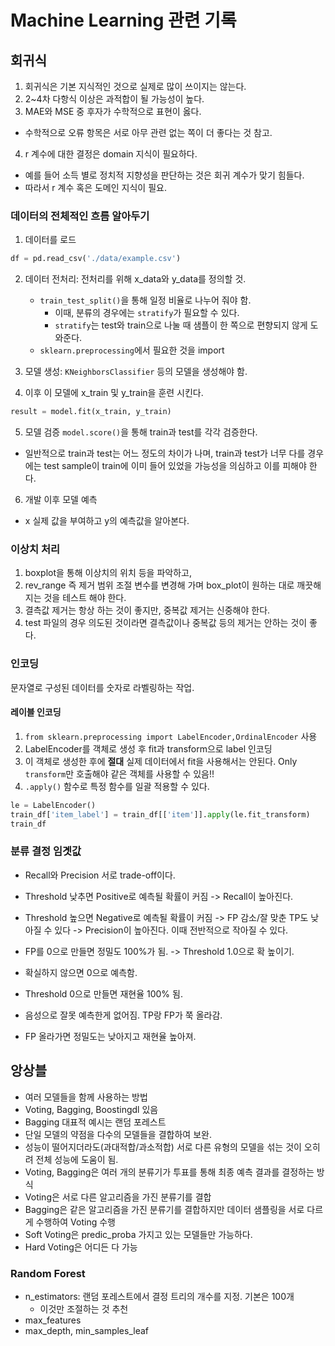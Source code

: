 # Machine Learning 관련 기록
## 회귀식
1. 회귀식은 기본 지식적인 것으로 실제로 많이 쓰이지는 않는다.
2. 2~4차 다항식 이상은 과적합이 될 가능성이 높다.
3. MAE와 MSE 중 후자가 수학적으로 표현이 옳다.
- 수학적으로 오류 항목은 서로 아무 관련 없는 쪽이 더 좋다는 것 참고.
4. r 계수에 대한 결정은 domain 지식이 필요하다.
- 예를 들어 소득 별로 정치적 지향성을 판단하는 것은 회귀 계수가 맞기 힘들다.
- 따라서 r 계수 혹은 도메인 지식이 필요.

### 데이터의 전체적인 흐름 알아두기
1. 데이터를 로드
```python
df = pd.read_csv('./data/example.csv')
```

2. 데이터 전처리: 전처리를 위해 x_data와 y_data를 정의할 것.
    - `train_test_split()`을 통해 일정 비율로 나누어 줘야 함.
        - 이때, 분류의 경우에는 `stratify`가 필요할 수 있다.
        - `stratify`는 test와 train으로 나눌 때 샘플이 한 쪽으로 편향되지 않게 도와준다.
    - `sklearn.preprocessing`에서 필요한 것을 import

3. 모델 생성: `KNeighborsClassifier` 등의 모델을 생성해야 함.

4. 이후 이 모델에 x_train 및 y_train을 훈련 시킨다.
```python
result = model.fit(x_train, y_train)
```

5. 모델 검증
`model.score()`을 통해 train과 test를 각각 검증한다.
- 일반적으로 train과 test는 어느 정도의 차이가 나며, train과 test가 너무 다를 경우에는 test sample이 train에 이미 들어 있었을 가능성을 의심하고 이를 피해야 한다.

6. 개발 이후 모델 예측
- x 실제 값을 부여하고 y의 예측값을 알아본다.

### 이상치 처리
1. boxplot을 통해 이상치의 위치 등을 파악하고,
2. rev_range 즉 제거 범위 조절 변수를 변경해 가며 box_plot이 원하는 대로 깨끗해 지는 것을 테스트 해야 한다.
3. 결측값 제거는 항상 하는 것이 좋지만, 중복값 제거는 신중해야 한다.
4. test 파일의 경우 의도된 것이라면 결측값이나 중복값 등의 제거는 안하는 것이 좋다.

### 인코딩
문자열로 구성된 데이터를 숫자로 라벨링하는 작업.
#### 레이블 인코딩
1. `from sklearn.preprocessing import LabelEncoder,OrdinalEncoder` 사용
2. LabelEncoder를 객체로 생성 후 fit과 transform으로 label 인코딩
3. 이 객체로 생성한 후에 **절대** 실제 데이터에서 fit을 사용해서는 안된다. Only `transform`만 호출해야 같은 객체를 사용할 수 있음!!
4. `.apply()` 함수로 특정 함수를 일괄 적용할 수 있다.
```python
le = LabelEncoder()
train_df['item_label'] = train_df[['item']].apply(le.fit_transform)
train_df
```

### 분류 결정 임곗값
- Recall와 Precision 서로 trade-off이다.
- Threshold 낮추면 Positive로 예측될 확률이 커짐 -> Recall이 높아진다.
- Threshold 높으면 Negative로 예측될 확률이 커짐 -> FP 감소/잘 맞춘 TP도 낮아질 수 있다 -> Precision이 높아진다. 이때 전반적으로 작아질 수 있다.

- FP를 0으로 만들면 정밀도 100%가 됨. -> Threshold 1.0으로 확 높이기.
- 확실하지 않으면 0으로 예측함.

- Threshold 0으로 만들면 재현율 100% 됨.
- 음성으로 잘못 예측한게 없어짐. TP랑 FP가 쭉 올라감.
- FP 올라가면 정밀도는 낮아지고 재현율 높아져.

## 앙상블
- 여러 모델들을 함께 사용하는 방법
- Voting, Bagging, Boostingdl 있음
- Bagging 대표적 예시는 랜덤 포레스트
- 단일 모델의 약점을 다수의 모델들을 결합하여 보완.
- 성능이 떨어지더라도(과대적합/과소적합) 서로 다른 유형의 모델을 섞는 것이 오히려 전체 성능에 도움이 됨.
- Voting, Bagging은 여러 개의 분류기가 투표를 통해 최종 예측 결과를 결정하는 방식
- Voting은 서로 다른 알고리즘을 가진 분류기를 결합
- Bagging은 같은 알고리즘을 가진 분류기를 결합하지만 데이터 샘플링을 서로 다르게 수행하여 Voting 수행
- Soft Voting은 predic_proba 가지고 있는 모델들만 가능하다.
- Hard Voting은 어디든 다 가능

### Random Forest
- n_estimators: 랜덤 포레스트에서 결정 트리의 개수를 지정. 기본은 100개
    - 이것만 조절하는 것 추천
- max_features
- max_depth, min_samples_leaf